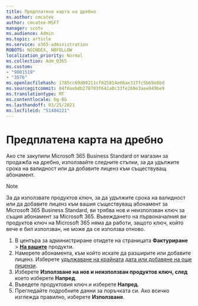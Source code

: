 ```yaml
---
title: Предплатена карта на дребно
ms.author: cmcatee
author: cmcatee-MSFT
manager: scotv
ms.audience: Admin
ms.topic: article
ms.service: o365-administration
ROBOTS: NOINDEX, NOFOLLOW
localization_priority: Normal
ms.collection: Adm_O365
ms.custom:
- "9001519"
- "3576"
ms.openlocfilehash: 1785cc69d00211cf025814e66ae317fc5b69e8bd
ms.sourcegitcommit: 84f0aebdb278703f642a0c33fe260e3aee849be9
ms.translationtype: MT
ms.contentlocale: bg-BG
ms.lasthandoff: 03/25/2021
ms.locfileid: "51404221"
---
```

# <a name="retail-prepaid-card"></a>Предплатена карта на дребно

Ако сте закупили Microsoft 365 Business Standard от магазин за продажба на дребно, използвайте следните стъпки, за да удължите срока на валидност или да добавите лиценз към съществуващ абонамент.

> [!NOTE]
> За да използвате продуктов ключ, за да удължите срока на валидност или да добавите лиценз към вашия съществуващ абонамент за Microsoft 365 Business Standard, ви трябва нов и неизползван ключ за същия абонамент за Microsoft 365. Въвеждането на първоначалния ви продуктов ключ на Microsoft 365 няма да работи, защото ключ, който вече е бил използван, не може да се използва отново.

1. В центъра за администриране отидете на страницата **Фактуриране**  >  **[На вашите](https://go.microsoft.com/fwlink/p/?linkid=842054)** продукти.
2. Намерете абонамента, към който искате да разширите или добавите лиценз. Изберете [удължаване на крайната](https://go.microsoft.com/fwlink/p/?linkid=842054) [дата или добавяне на още лицензи](https://go.microsoft.com/fwlink/p/?linkid=842054).
3. Изберете **Използване на нов и неизползван продуктов ключ, след** което изберете **Напред**.
4. Въведете продуктовия ключ и изберете **Напред**.
5. Прегледайте подробните данни за поръчката си. Ако всичко изглежда правилно, изберете **Използване**.